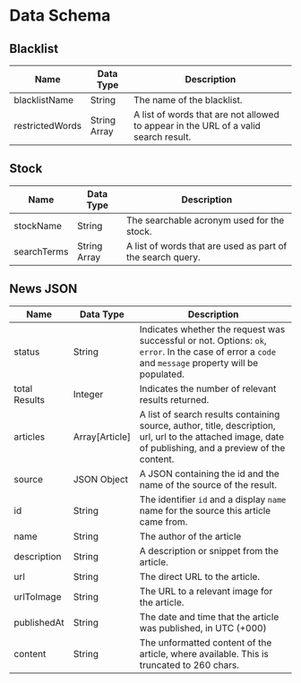 # Data Schema
## Blacklist

| **Name** | **Data Type** | **Description** |
| --- | --- | --- |
| blacklistName | String | The name of the blacklist. |
| restrictedWords | String Array | A list of words that are not allowed to appear in the URL of a valid search result. |

## Stock

| **Name** | **Data Type** | **Description** |
| --- | --- | --- |
| stockName | String | The searchable acronym used for the stock. |
| searchTerms | String Array | A list of words that are used as part of the search query. |

## News JSON

| **Name** | **Data Type** | **Description** |
| --- | --- | --- |
| status | String | Indicates whether the request was successful or not. Options: `ok`, `error`. In the case of error a `code` and `message` property will be populated. |
| total Results | Integer | Indicates the number of relevant results returned. |
| articles | Array[Article] | A list of search results containing source, author, title, description, url, url to the attached image, date of publishing, and a preview of the content. |
| source | JSON Object | A JSON containing the id and the name of the source of the result. |
| id | String | The identifier `id` and a display `name` name for the source this article came from. |
| name | String | The author of the article |
| description | String | A description or snippet from the article. |
| url | String | The direct URL to the article. |
| urlToImage | String | The URL to a relevant image for the article. |
| publishedAt | String | The date and time that the article was published, in UTC (+000) |
| content | String | The unformatted content of the article, where available. This is truncated to 260 chars. |